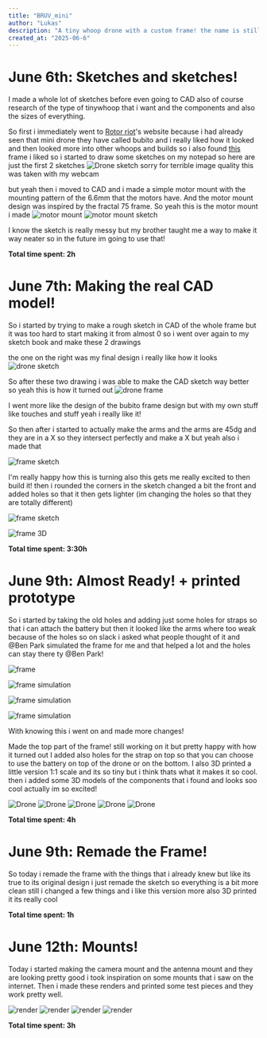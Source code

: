 ```yaml
---
title: "BRUV_mini"
author: "Lukas"
description: "A tiny whoop drone with a custom frame! the name is still a WIP"
created_at: "2025-06-6"
---
```


# June 6th: Sketches and sketches!

I made a whole lot of sketches before even going to CAD also of course research of the type of tinywhoop that i want and the components and also the sizes of everything.

So first i immediately went to [Rotor riot](https://rotorriot.com/products/bubito-built-tuned)'s website because i had already seen that mini drone they have called bubito and i really liked how it looked and then looked more into other whoops and builds so i also found [this](https://www.tinywhoop.com/collections/75mm-frames/products/copy-of-fractal-65-lite-brushless-frame-kit) frame i liked so i started to draw some sketches on my notepad so here are just the first 2 sketches
![Drone sketch](https://hc-cdn.hel1.your-objectstorage.com/s/v3/8e37119a780532b06bd2fd48da656c5349c838c3_win_20250607_18_14_33_pro.jpg)
sorry for terrible image quality this was taken with my webcam

but yeah then i moved to CAD and i made a simple motor mount with the mounting pattern of the 6.6mm that the motors have. And the motor mount design was inspired by the fractal 75 frame.
So yeah this is the motor mount i made 
![motor mount](https://hc-cdn.hel1.your-objectstorage.com/s/v3/c2b7d17c5a1343562fe8c3323d43260965ef3086_screenshot_2025-06-05_203219.png)
![motor mount sketch](https://hc-cdn.hel1.your-objectstorage.com/s/v3/a7cf574c03520657d1a7f91904d16ddc83e1647a_screenshot_2025-06-05_191933.png)

I know the sketch is really messy but my brother taught me a way to make it way neater so in the future im going to use that!

**Total time spent: 2h**

# June 7th: Making the real CAD model!

So i started by trying to make a rough sketch in CAD of the whole frame but it was too hard to start making it from almost 0 so i went over again to my sketch book and make these 2 drawings

the one on the right was my final design i really like how it looks
![drone sketch](https://hc-cdn.hel1.your-objectstorage.com/s/v3/76a51010c20bc6b8aa92dc081de6cd96daa8446d_win_20250608_10_39_50_pro.jpg)

So after these two drawing i was able to make the CAD sketch way better so yeah this is how it turned out
![drone frame](https://hc-cdn.hel1.your-objectstorage.com/s/v3/6356bc86a699688d161d01dd80ddd2de4779a789_screenshot_2025-06-07_121543.png)

I went more like the design of the bubito frame design but with my own stuff like touches and stuff yeah i really like it!

So then after i started to actually make the arms and the arms are 45dg and they are in a X so they intersect perfectly and make a X but yeah also i made that

![frame sketch](https://hc-cdn.hel1.your-objectstorage.com/s/v3/eccae23f2b981bca60fe910f9b7c632d0fab7a5e_screenshot_2025-06-07_122514.png)

I'm really happy how this is turning also this gets me really excited to then build it!
then i rounded the corners in the sketch changed a bit the front and added holes so that it then gets lighter (im changing the holes so that they are totally different)

![frame sketch](https://hc-cdn.hel1.your-objectstorage.com/s/v3/10b5760839abf06d6429286d8111e43a641b4bf1_screenshot_2025-06-07_125604.png)

![frame 3D](https://hc-cdn.hel1.your-objectstorage.com/s/v3/0019013dc828ca73588950c41143e9a0c7f658e8_screenshot_2025-06-07_125551.png)

**Total time spent: 3:30h**

# June 9th: Almost Ready! + printed prototype

So i started by taking the old holes and adding just some holes for straps so that i can attach the battery but then it looked like the arms where too weak because of the holes so on slack i asked what people thought of it and @Ben Park simulated the frame for me and that helped a lot and the holes can stay there ty @Ben Park!

![frame](https://hc-cdn.hel1.your-objectstorage.com/s/v3/265cc1ade968c5f2f1ab24efe96efd30fa85603c_screenshot_2025-06-08_152237.png)

![frame simulation](https://hc-cdn.hel1.your-objectstorage.com/s/v3/fe143b306203ae73b464f6d36bbf83448cdef9d8_image__2_.png)

![frame simulation](https://hc-cdn.hel1.your-objectstorage.com/s/v3/56503fff4b2b7e73fc879164da5d0756300f241d_image__1_.png)

![frame simulation](https://hc-cdn.hel1.your-objectstorage.com/s/v3/63b3e793228f5d1538ad73590c602a8ed7703c4b_image.png)

With knowing this i went on and made more changes!

Made the top part of the frame! still working on it but pretty happy with how it turned out I added also holes for the strap on top so that you can choose to use the battery on top of the drone or on the bottom. I also 3D printed a little version 1:1 scale and its so tiny but i think thats what it makes it so cool.
then i added some 3D models of the components that i found and looks soo cool actually im so excited!

![Drone](https://hc-cdn.hel1.your-objectstorage.com/s/v3/dccd953bf8c05a6561c409d6cdfceb011042c177_win_20250609_10_36_41_pro.jpg)
![Drone](https://hc-cdn.hel1.your-objectstorage.com/s/v3/9f394ba08b05ea5daa0d60982eb45c4729ceac43_win_20250609_10_36_53_pro.jpg)
![Drone](https://hc-cdn.hel1.your-objectstorage.com/s/v3/98f06c4d98807d8b983f27c9d9b1da791571e865_screenshot_2025-06-09_103707.png)
![Drone](https://hc-cdn.hel1.your-objectstorage.com/s/v3/1f00e750d483d454a4e430801b13a3fea407227f_screenshot_2025-06-08_202304.png)
![Drone](https://hc-cdn.hel1.your-objectstorage.com/s/v3/8434b755027dfea841f3a8e8e551c33d4ce37ea6_screenshot_2025-06-08_202300.png)

**Total time spent: 4h**

# June 9th: Remade the Frame!

So today i remade the frame with the things that i already knew but like its true to its original design i just remade the sketch so everything is a bit more clean still i changed a few things and i like this version more also 3D printed it its really cool 

**Total time spent: 1h**

# June 12th: Mounts!

Today i started making the camera mount and the antenna mount and they are looking pretty good i took inspiration on some mounts that i saw on the internet. Then i made these renders and printed some test pieces and they work pretty well.

![render](https://hc-cdn.hel1.your-objectstorage.com/s/v3/4f4e4da85feec8a0dba3f21e50d8a119f62831bd_mini_drone_frame_2025-jun-12_03-24-35pm-000_customizedview15170929896.png)
![render](https://hc-cdn.hel1.your-objectstorage.com/s/v3/dd0f6015f9e2e8982eb5450ec031ed1e8dcf34ab_mini_drone_frame_2025-jun-12_03-32-30pm-000_customizedview33476468584.png)
![render](https://hc-cdn.hel1.your-objectstorage.com/s/v3/c7a732422ddc65ffb56d95d5c2db8654ff6ba528_mini_drone_frame_2025-jun-12_03-33-45pm-000_customizedview23452069027.png)
![render](https://hc-cdn.hel1.your-objectstorage.com/s/v3/45ded27c9e98514d4d0557f3b4dc4cd2a47f5451_mini_drone_frame_2025-jun-12_03-35-29pm-000_customizedview38184516535.png)

**Total time spent: 3h**

